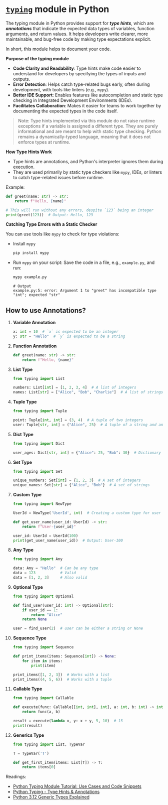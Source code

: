# [`typing`](https://docs.python.org/3/library/typing.html) module in Python

The typing module in Python provides support for **_type hints_**, which are **_annotations_** that indicate the expected data types of variables, function arguments, and return values. It helps developers write clearer, more maintainable, and bug-free code by making type expectations explicit.

In short, this module helps to document your code.

**Purpose of the typing module**

- **Code Clarity and Readability**: Type hints make code easier to understand for developers by specifying the types of inputs and outputs.
- **Error Detection**: Helps catch type-related bugs early, often during development, with tools like linters (e.g., `mypy`).
- **Better IDE Support**: Enables features like autocompletion and static type checking in Integrated Development Environments (IDEs).
- **Facilitates Collaboration**: Makes it easier for teams to work together by documenting the expected types in the code itself.

> Note: Type hints implemented via this module do not raise runtime exceptions if a variable is assigned a different type. They are purely informational and are meant to help with static type checking. Python remains a dynamically-typed language, meaning that it does not enforce types at runtime.

**How Type Hints Work**

- Type hints are annotations, and Python's interpreter ignores them during execution.
- They are used primarily by static type checkers like `mypy`, IDEs, or linters to catch type-related issues before runtime.

Example:

```python
def greet(name: str) -> str:
    return f"Hello, {name}"

# This will run without any errors, despite `123` being an integer
print(greet(123))  # Output: Hello, 123
```

**Catching Type Errors with a Static Checker**

You can use tools like `mypy` to check for type violations:

- Install `mypy`

  ```bash
  pip install mypy
  ```

- Run `mypy` on your script: Save the code in a file, e.g., `example.py`, and run:

  ```bash
  mypy example.py
  ```

  ```
  # Output
  example.py:5: error: Argument 1 to "greet" has incompatible type "int"; expected "str"
  ```

## How to use Annotations?

1. **Variable Annotation**

   ```python
   x: int = 10  # `x` is expected to be an integer
   y: str = "Hello"  # `y` is expected to be a string
   ```

2. **Function Annotation**

   ```python
   def greet(name: str) -> str:
       return f"Hello, {name}"
   ```

3. **List Type**

   ```python
   from typing import List

   numbers: List[int] = [1, 2, 3, 4]  # A list of integers
   names: List[str] = ["Alice", "Bob", "Charlie"]  # A list of strings
   ```

4. **Tuple Type**

   ```python
   from typing import Tuple

   point: Tuple[int, int] = (3, 4)  # A tuple of two integers
   user: Tuple[str, int] = ("Alice", 25)  # A tuple of a string and an integer
   ```

5. **Dict Type**

   ```python
   from typing import Dict

   user_ages: Dict[str, int] = {"Alice": 25, "Bob": 30}  # Dictionary with string keys and integer values
   ```

6. **Set Type**

   ```python
   from typing import Set

   unique_numbers: Set[int] = {1, 2, 3}  # A set of integers
   unique_names: Set[str] = {"Alice", "Bob"}  # A set of strings
   ```

7. **Custom Type**

   ```python
   from typing import NewType

   UserId = NewType('UserId', int)  # Creating a custom type for user IDs

   def get_user_name(user_id: UserId) -> str:
       return f"User-{user_id}"

   user_id: UserId = UserId(100)
   print(get_user_name(user_id))  # Output: User-100
   ```

8. **Any Type**

   ```python
   from typing import Any

   data: Any = "Hello"  # Can be any type
   data = 123           # Valid
   data = [1, 2, 3]     # Also valid
   ```

9. **Optional Type**

   ```python
   from typing import Optional

   def find_user(user_id: int) -> Optional[str]:
       if user_id == 1:
           return "Alice"
       return None

   user = find_user(2)  # user can be either a string or None
   ```

10. **Sequence Type**

    ```python
    from typing import Sequence

    def print_items(items: Sequence[int]) -> None:
        for item in items:
            print(item)

    print_items([1, 2, 3])  # Works with a list
    print_items((4, 5, 6))  # Works with a tuple
    ```

11. **Callable Type**

    ```python
    from typing import Callable

    def execute(func: Callable[[int, int], int], a: int, b: int) -> int:
        return func(a, b)

    result = execute(lambda x, y: x + y, 5, 10)  # 15
    print(result)
    ```

12. **Generics Type**

    ```python
    from typing import List, TypeVar

    T = TypeVar('T')

    def get_first_item(items: List[T]) -> T:
        return items[0]
    ```

Readings:

- [Python Typing Module Tutorial: Use Cases and Code Snippets](https://www.squash.io/python-typing-module-tutorial-use-cases-and-code-snippets/)
- [Python Typing - Type Hints & Annotations](https://www.youtube.com/watch?v=QORvB-_mbZ0)
- [Python 3.12 Generic Types Explained](https://www.youtube.com/watch?v=q6ujWWaRdbA)
